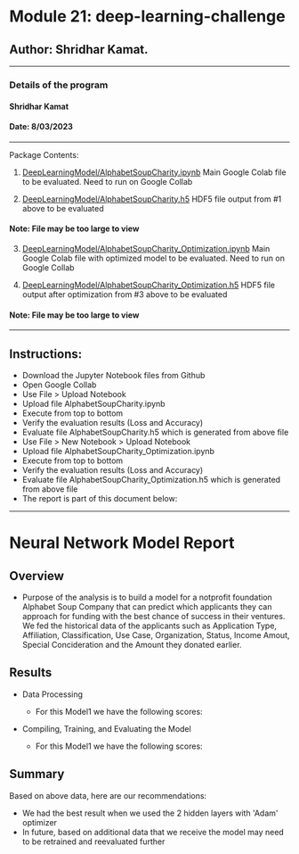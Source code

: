 # Module 21: deep-learning-challenge

## Author: Shridhar Kamat.
<hr>

### Details of the program 
#### Shridhar Kamat
#### Date: 8/03/2023
<hr>
Package Contents:

1. [DeepLearningModel/AlphabetSoupCharity.ipynb](https://github.com/shriparna/deep-learning-challenge/blob/main/DeepLearningModel/AlphabetSoupCharity.ipynb) Main Google Colab file to be evaluated. Need to run on Google Collab

2. [DeepLearningModel/AlphabetSoupCharity.h5](https://github.com/shriparna/deep-learning-challenge/blob/main/DeepLearningModel/AlphabetSoupCharity.h5) HDF5 file output from #1 above to be evaluated
#### Note: File may be too large to view

3. [DeepLearningModel/AlphabetSoupCharity_Optimization.ipynb](https://github.com/shriparna/deep-learning-challenge/blob/main/DeepLearningModel/AlphabetSoupCharity_Optimization.ipynb) Main Google Colab file with optimized model to be evaluated. Need to run on Google Collab

4. [DeepLearningModel/AlphabetSoupCharity_Optimization.h5](https://github.com/shriparna/deep-learning-challenge/blob/main/DeepLearningModel/AlphabetSoupCharity_Optimization.h5) HDF5 file output after optimization from #3 above to be evaluated
#### Note: File may be too large to view

<hr>

## Instructions:

- Download the Jupyter Notebook files from Github
- Open Google Collab
- Use File > Upload Notebook
- Upload file AlphabetSoupCharity.ipynb
- Execute from top to bottom
- Verify the evaluation results (Loss and Accuracy)
- Evaluate file AlphabetSoupCharity.h5 which is generated from above file
- Use File > New Notebook > Upload Notebook
- Upload file AlphabetSoupCharity_Optimization.ipynb
- Execute from top to bottom
- Verify the evaluation results (Loss and Accuracy)
- Evaluate file AlphabetSoupCharity_Optimization.h5 which is generated from above file
- The report is part of this document below:

<hr>

# Neural Network Model Report

## Overview

* Purpose of the analysis is to build a model for a notprofit foundation Alphabet Soup Company that can predict which applicants they can approach for funding with the best chance of success in their ventures. We fed the historical data of the applicants such as Application Type, Affiliation, Classification, Use Case, Organization, Status, Income Amout, Special Concideration and the Amount they donated earlier.

## Results

* Data Processing 
  * For this Model1 we have the following scores:

* Compiling, Training, and Evaluating the Model
  * For this Model1 we have the following scores:

## Summary
Based on above data, here are our recommendations:
* We had the best result when we used the 2 hidden layers with 'Adam' optimizer
* In future, based on additional data that we receive the model may need to be retrained and reevaluated further
